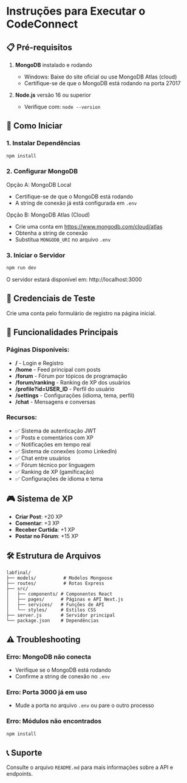 # Instruções para Executar o CodeConnect

## 📋 Pré-requisitos

1. **MongoDB** instalado e rodando
   - Windows: Baixe do site oficial ou use MongoDB Atlas (cloud)
   - Certifique-se de que o MongoDB está rodando na porta 27017

2. **Node.js** versão 16 ou superior
   - Verifique com: `node --version`

## 🚀 Como Iniciar

### 1. Instalar Dependências
```bash
npm install
```

### 2. Configurar MongoDB

Opção A: MongoDB Local
- Certifique-se de que o MongoDB está rodando
- A string de conexão já está configurada em `.env`

Opção B: MongoDB Atlas (Cloud)
- Crie uma conta em https://www.mongodb.com/cloud/atlas
- Obtenha a string de conexão
- Substitua `MONGODB_URI` no arquivo `.env`

### 3. Iniciar o Servidor

```bash
npm run dev
```

O servidor estará disponível em: http://localhost:3000

## 🔐 Credenciais de Teste

Crie uma conta pelo formulário de registro na página inicial.

## 📱 Funcionalidades Principais

### Páginas Disponíveis:
- **/** - Login e Registro
- **/home** - Feed principal com posts
- **/forum** - Fórum por tópicos de programação
- **/forum/ranking** - Ranking de XP dos usuários
- **/profile?id=USER_ID** - Perfil do usuário
- **/settings** - Configurações (idioma, tema, perfil)
- **/chat** - Mensagens e conversas

### Recursos:
- ✅ Sistema de autenticação JWT
- ✅ Posts e comentários com XP
- ✅ Notificações em tempo real
- ✅ Sistema de conexões (como LinkedIn)
- ✅ Chat entre usuários
- ✅ Fórum técnico por linguagem
- ✅ Ranking de XP (gamificação)
- ✅ Configurações de idioma e tema

## 🎮 Sistema de XP

- **Criar Post**: +20 XP
- **Comentar**: +3 XP
- **Receber Curtida**: +1 XP
- **Postar no Fórum**: +15 XP

## 🛠️ Estrutura de Arquivos

```
labfinal/
├── models/          # Modelos Mongoose
├── routes/          # Rotas Express
├── src/
│   ├── components/ # Componentes React
│   ├── pages/      # Páginas e API Next.js
│   ├── services/   # Funções de API
│   └── styles/     # Estilos CSS
├── server.js       # Servidor principal
└── package.json    # Dependências
```

## ⚠️ Troubleshooting

### Erro: MongoDB não conecta
- Verifique se o MongoDB está rodando
- Confirme a string de conexão no `.env`

### Erro: Porta 3000 já em uso
- Mude a porta no arquivo `.env` ou pare o outro processo

### Erro: Módulos não encontrados
```bash
npm install
```

## 📞 Suporte

Consulte o arquivo `README.md` para mais informações sobre a API e endpoints.

